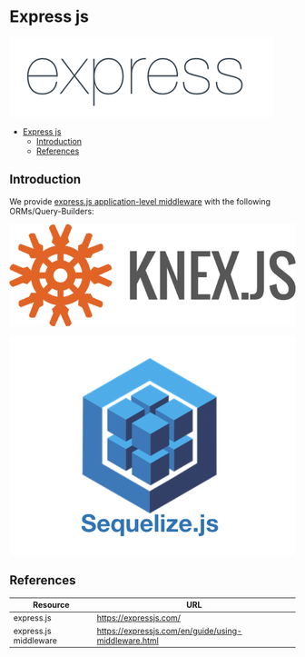 # Express js

![](../../images/express_js-logo.png)

- [Express js](#express-js)
  - [Introduction](#introduction)
  - [References](#references)

## Introduction

We provide [express.js application-level middleware](https://expressjs.com/en/guide/using-middleware.html#middleware.application) with the following ORMs/Query-Builders:

[![](../../images/knex-logo.png)](../knex)

[![](../../images/sequelize-logo.png)](../sequelize)


<style>
    img[src*='/knex-logo.png'], img[src*='/sequelize-logo.png'] {
        max-width: 40%;
        float: left;
        margin: 0 2%;
        max-height:50%
    }
     img[src*='/sequelize-logo.png'] {
        float:none;
        clear:right;    
    }
</style>


## References

Resource|URL
---|---
express.js|<https://expressjs.com/>
express.js middleware|<https://expressjs.com/en/guide/using-middleware.html>